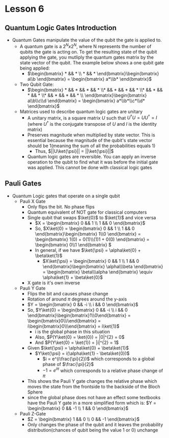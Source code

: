 # Lesson 6
## Quantum Logic Gates Introduction
- Quantum Gates manipulate the value of the qubit the gate is applied to. 
    - A quantum gate is a $`2^{N} x 2^{N}`$, where N represents the number of qubits the gate is acting on. To get the resulting state of the qubit applying the gate, you mutliply the quantum gates matrix by the state vector of the qubit. The example below shows a one qubit gate being applied:
        - $`\begin{bmatrix} * && * \\ * && * \end{bmatrix}\begin{bmatrix} a\\b \end{bmatrix} = \begin{bmatrix} a*\\b* \end{bmatrix}`$
    - Two Qubit Gate:
        - $`\begin{bmatrix} * && * && * && * \\* && * && * && * \\* && * && * && * \\* && * && * && * \\ \end{bmatrix}\begin{bmatrix} a\\b\\c\\d \end{bmatrix} = \begin{bmatrix} a*\\b*\\c*\\d* \end{bmatrix}`$
    - Matrices used to describe quantum logic gates are unitary
        - A unitary matrix, is a square matrix $`U`$ such that $`U^{\dagger}U = UU^{\dagger} = I`$ (where $`U^{\dagger}`$ is the conjugate transpose of $`U`$ and $`I`$ is the identity matrix)
        - Preserves magnitude when multiplied by state vector. This is essential because the magnitude of the qubit's state vector should be 1(meaning the sum of all the probabilities equals 1)
            - Thus, $`||U\ket{\psi}|| = ||\ket{\psi}||`$
        - Quantum logic gates are reversible. You can apply an inverse operation to the qubit to find what it was before the initial gate was applied. This cannot be done with classical logic gates
## Pauli Gates
- Quantum Logic gates that operate on a single qubit
     - Pauli X Gate
        - Only flips the bit. No phase flips
        - Quantum equivalent of NOT gate for classical computers
        - Single qubit that swaps $`\ket{0}`$ to $`\ket{1}`$ and vice versa
            - $`X = \begin{bmatrix} 0 && 1 \\ 1 && 0 \end{bmatrix}`$
            -  So, $`X\ket{0} =  \begin{bmatrix} 0 && 1 \\ 1 && 0 \end{bmatrix}\begin{bmatrix} 1\\0 \end{bmatrix} = \begin{bmatrix} 1(0) + 0(1)\\(1)1 + 0(0) \end{bmatrix} = \begin{bmatrix} 0\\1 \end{bmatrix} `$
            - In general, if we have $`\ket{\psi} = \alpha\ket{0} + \beta\ket{1}`$
                - $`X\ket{\psi} =  \begin{bmatrix} 0 && 1 \\ 1 && 0 \end{bmatrix}\begin{bmatrix} \alpha\\\beta \end{bmatrix} = \begin{bmatrix} \beta\\\alpha \end{bmatrix} \equiv \alpha\ket{1} + \beta\ket{0}`$
        - X gate is it's own inverse
    - Pauli Y Gate
        - Flips the bit and causes phase change
        - Rotation of around $`\pi`$ degrees around the y-axis
        - $`Y = \begin{bmatrix} 0 && -i \\ i && 0 \end{bmatrix}`$
        - So, $`Y\ket{0} = \begin{bmatrix} 0 && -i \\ i && 0 \end{bmatrix}\begin{bmatrix}1\\0\end{bmatrix} = \begin{bmatrix}0\\i\end{bmatrix} = i\begin{bmatrix}0\\\end{bmatrix} = i\ket{1}`$
            - i is the global phase in this situation
            - Also, $`P(Y\ket{0} = \ket{0})  = |0|^{2} = 0`$
            - And $`P(Y\ket{0} = \ket{1})  = |i|^{2} = 1`$
        - Given $`\ket{\psi} = \alpha\ket{0} + \beta\ket{1}`$
            - $`Y\ket{\psi} = i(\alpha\ket{1} - \beta\ket{0})`$
                - $`i = e^(i\frac{\pi}{2})`$ which corresponds to a global phase of $`\frac{\pi}{2}`$
                - $`-1 = e^{i\pi}`$ which corresponds to a relative phase change of $`\pi`$
        - This shows the Pauli Y gate changes the relative phase which moves the state from the frontside to the backside of the Bloch Sphere
        - since the global phase does not have an effect some textbooks have the Pauli Y gate in a more simplified form which is: $`Y = \begin{bmatrix} 0 && -1 \\ 1 && 0 \end{bmatrix}`$
    - Pauli Z-Gate
        - $`Z = \begin{bmatrix} 1 && 0 \\ 0 && -1 \end{bmatrix}`$
        - Only changes the phase of the qubit and it leaves the probability distribution(chances of qubit being the value 1 or 0) unchange
